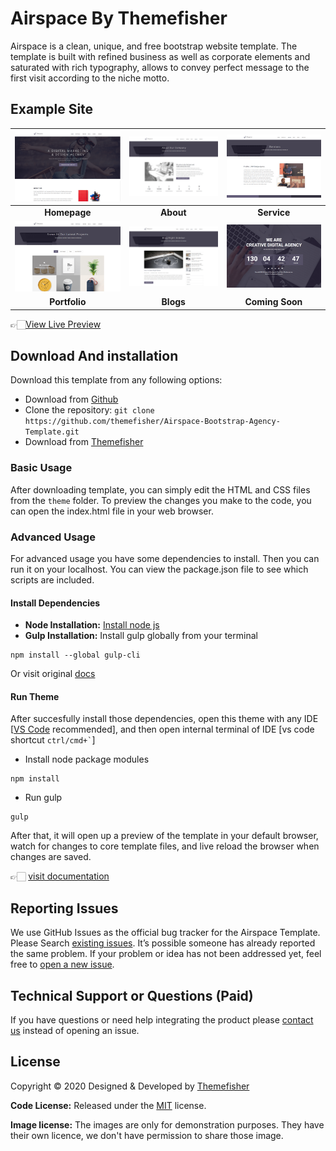 # Airspace By Themefisher
Airspace is a clean, unique, and free bootstrap website template. The template is built with refined business as well as corporate elements and saturated with rich typography, allows to convey perfect message to the first visit according to the niche motto.


<!-- demo -->
## Example Site
| [![](screenshots/homepage.png)](https://demo.themefisher.com/themefisher/airspace/) | [![](screenshots/about.png)](https://demo.themefisher.com/themefisher/airspace/about.html) | [![](screenshots/service.png)](https://demo.themefisher.com/themefisher/airspace/service.html) |
|:---:|:---:|:---:|
| **Homepage**  | **About**  | **Service**  |
| [![](screenshots/portfolio.png)](https://demo.themefisher.com/themefisher/airspace/portfolio.html) | [![](screenshots/blog-r.png)](https://demo.themefisher.com/themefisher/airspace/blog-right-sidebar.html) | [![](screenshots/soon.png)](https://demo.themefisher.com/themefisher/airspace/coming-soon.html) |
| **Portfolio** | **Blogs** | **Coming Soon** |

👉🏻[View Live Preview](https://demo.themefisher.com/themefisher/airspace/)


<!-- download -->
## Download And installation
Download this template from any following options:

* Download from [Github](https://github.com/themefisher/Airspace-Bootstrap-Agency-Template/archive/master.zip)
* Clone the repository: `git clone https://github.com/themefisher/Airspace-Bootstrap-Agency-Template.git`
* Download from [Themefisher](https://themefisher.com/products/airspace-free-bootstrap-website-template/)


<!-- installation -->
### Basic Usage
After downloading template, you can simply edit the HTML and CSS files from the `theme` folder. To preview the changes you make to the code, you can open the index.html file in your web browser.

### Advanced Usage
For advanced usage you have some dependencies to install. Then you can run it on your localhost. You can view the package.json file to see which scripts are included.

#### Install Dependencies
* **Node Installation:** [Install node js](https://nodejs.org/en/download/)
* **Gulp Installation:** Install gulp globally from your terminal 
```
npm install --global gulp-cli
```
Or visit original [docs](https://gulpjs.com/docs/en/getting-started/quick-start)

#### Run Theme
After succesfully install those dependencies, open this theme with any IDE [[VS Code](https://code.visualstudio.com/) recommended], and then open internal terminal of IDE [vs code shortcut <code>ctrl/cmd+\`</code>]

* Install node package modules
```
npm install
```
* Run gulp
```
gulp
```
After that, it will open up a preview of the template in your default browser, watch for changes to core template files, and live reload the browser when changes are saved.

👉🏻 [visit documentation](https://docs.themefisher.com/airspace/)


<!-- reporting issue -->
## Reporting Issues
We use GitHub Issues as the official bug tracker for the Airspace Template. Please Search [existing issues](https://github.com/themefisher/Airspace-Bootstrap-Agency-Template/issues). It’s possible someone has already reported the same problem.
If your problem or idea has not been addressed yet, feel free to [open a new issue](https://github.com/themefisher/Airspace-Bootstrap-Agency-Template/issues).

<!-- support -->
## Technical Support or Questions (Paid)
If you have questions or need help integrating the product please [contact us](mailto:mehedi@themefisher.com) instead of opening an issue.

<!-- licence -->
## License
Copyright &copy; 2020 Designed & Developed by [Themefisher](https://themefisher.com)

**Code License:** Released under the [MIT](https://github.com/themefisher/Airspace-Bootstrap-Agency-Template/blob/master/LICENSE) license.

**Image license:** The images are only for demonstration purposes. They have their own licence, we don't have permission to share those image.